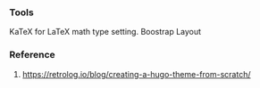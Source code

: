 
### Tools 
KaTeX for LaTeX math type setting.
Boostrap Layout 

### Reference 
1. https://retrolog.io/blog/creating-a-hugo-theme-from-scratch/